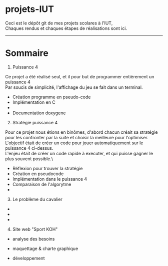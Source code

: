 # projets-IUT
Ceci est le dépôt git de mes projets scolares à l'IUT,\
Chaques rendus et chaques étapes de réalisations sont ici.

---

# Sommaire

1. Puissance 4

Ce projet a été réalisé seul, et il pour but de programmer entièrement un puissance 4\
Par soucis de simplicité, l'affichage du jeu se fait dans un terminal.

 - Création programme en pseudo-code
 - Implémentation en C
 - 
 - Documentation doxygene 
 
2. Stratégie puissance 4

Pour ce projet nous étions en binômes, d'abord chacun créait sa stratégie pour les confronter par la suite et choisir la meilleure pour l'optimiser.\
L'objectif était de créer un code pour jouer automatiquement sur le puissance 4 ci-dessus.\
L'enjeu était de créer un code rapide à executer, et qui puisse gagner le plus souvent possible.\

   - Réflexion pour trouver la stratégie
   - Création en pseudocode
   - Implémentation dans le puissance 4
   - Comparaison de l'algorytme 
   - 
 
3. Le problème du cavalier
 - 
 - 
 - 


4. Site web "Sport KOH"
 - analyse des besoins
 
 - maquettage & charte graphique
 
 - développement
